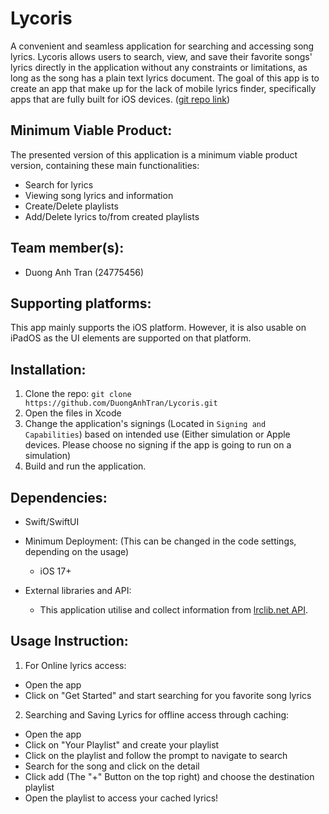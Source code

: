 # Lycoris
A convenient and seamless application for searching and accessing song lyrics. Lycoris allows users to search, view, and save their favorite songs' lyrics directly in the application without any constraints or limitations, as long as the song has a plain text lyrics document. The goal of this app is to create an app that make up for the lack of mobile lyrics finder, specifically apps that are fully built for iOS devices. ([git repo link](https://github.com/DuongAnhTran/Lycoris.git))

## Minimum Viable Product:
The presented version of this application is a minimum viable product version, containing these main functionalities:
- Search for lyrics
- Viewing song lyrics and information
- Create/Delete playlists
- Add/Delete lyrics to/from created playlists

## Team member(s):
- Duong Anh Tran (24775456)


## Supporting platforms:
This app mainly supports the iOS platform. However, it is also usable on iPadOS as the UI elements are supported on that platform.


## Installation:
1. Clone the repo: `git clone https://github.com/DuongAnhTran/Lycoris.git`
2. Open the files in Xcode
3. Change the application's signings (Located in `Signing and Capabilities`) based on intended use (Either simulation or Apple devices. Please choose no signing if the app is going to run on a simulation)
4. Build and run the application.


## Dependencies:
- Swift/SwiftUI
- Minimum Deployment: (This can be changed in the code settings, depending on the usage)
  - iOS 17+
  
- External libraries and API:
  - This application utilise and collect information from [lrclib.net API](https://lrclib.net/docs).
 
## Usage Instruction:
1. For Online lyrics access:
  - Open the app
  - Click on "Get Started" and start searching for you favorite song lyrics

2. Searching and Saving Lyrics for offline access through caching:
  - Open the app
  - Click on "Your Playlist" and create your playlist
  - Click on the playlist and follow the prompt to navigate to search
  - Search for the song and click on the detail
  - Click add (The "+" Button on the top right) and choose the destination playlist
  - Open the playlist to access your cached lyrics!






